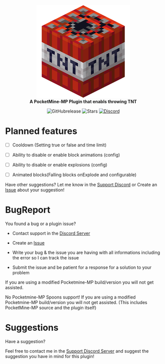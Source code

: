 <p align="center">
    <a href="https://github.com/Vecnavium/LaunchableTNT"><img src="https://github.com/Vecnavium/LaunchableTNT/blob/master/icon.png"></img></a><br>
    <b>A PocketMine-MP Plugin that enabls throwing TNT</b>
</p>

<p align="center">
    <img alt="GitHubrelease" src="https://img.shields.io/github/v/release/Vecnavium/LaunchableTNT?label=release&sort=semver">
      <img alt="Stars" src= "https://img.shields.io/github/stars/Vecnavium/LaunchableTNT?style=for-the-badge">
    <a href="https://discord.gg/6M9tGyWPjr"><img src="https://img.shields.io/discord/837701868649709568?label=discord&color=7289DA&logo=discord" alt="Discord" /></a>
</p>


# Planned features

- [ ] Cooldown (Setting true or false and time limit)

- [ ] Ability to disable or enable block animations (config)

- [ ] Ability to disable or enable explosions (config)

- [ ] Animated blocks(Falling blocks onExplode and configurable)


Have other suggestions? Let me know in the [Support Discord](https://discord.gg/jWFB56RqUN) or Create an [Issue](https://github.com/Vecnavium/ThrowableTNT/issues/new) about your suggestion!

# BugReport

You found a bug or a plugin issue?

- Contact support in the [Discord Server](https://discord.gg/jWFB56RqUN)

- Create an [Issue](https://github.com/Vecnavium/LaunchableTNT/issues/new)

- Write your bug & the issue you are having with all informations including the error so I can track the issue

- Submit the issue and be patient for a response for a solution to your problem

If you are using a modified Pocketmine-MP build/version you will not get assisted.

No Pocketmine-MP Spoons support! If you are using a modified Pocketmine-MP build/version you will not get assisted. (This includes PocketMine-MP source and the plugin itself)

# Suggestions

Have a suggestion?

Feel free to contact me in the [Support Discord Server](https://discord.gg/jWFB56RqUN) and suggest the suggestion you have in mind for this plugin!
